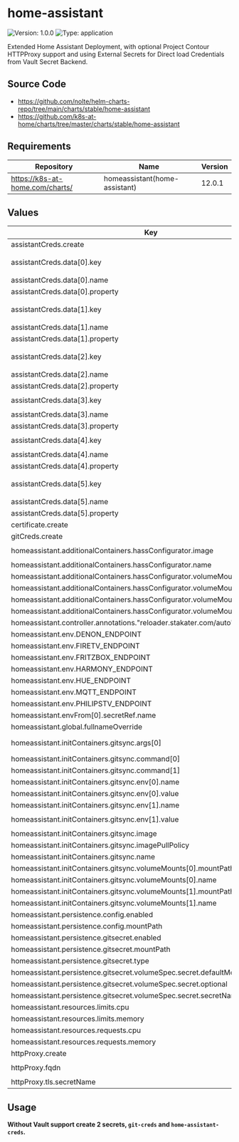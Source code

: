 

# home-assistant

![Version: 1.0.0](https://img.shields.io/badge/Version-1.0.0-informational?style=flat-square) ![Type: application](https://img.shields.io/badge/Type-application-informational?style=flat-square)

Extended Home Assistant Deployment, with optional Project Contour HTTPProxy support
and using External Secrets for Direct load Credentials from Vault Secret Backend.

## Source Code

* <https://github.com/nolte/helm-charts-repo/tree/main/charts/stable/home-assistant>
* <https://github.com/k8s-at-home/charts/tree/master/charts/stable/home-assistant>

## Requirements

| Repository | Name | Version |
|------------|------|---------|
| https://k8s-at-home.com/charts/ | homeassistant(home-assistant) | 12.0.1 |

## Values

| Key | Type | Default | Description |
|-----|------|---------|-------------|
| assistantCreds.create | bool | `true` |  |
| assistantCreds.data[0].key | string | `"secrets-tf/data/third-party-services/google.com/projects/home-assistant"` |  |
| assistantCreds.data[0].name | string | `"GOOGLE_CLIENT_ID"` |  |
| assistantCreds.data[0].property | string | `"client_id"` |  |
| assistantCreds.data[1].key | string | `"secrets-tf/data/third-party-services/google.com/projects/home-assistant"` |  |
| assistantCreds.data[1].name | string | `"GOOGLE_CLIENT_SECRET"` |  |
| assistantCreds.data[1].property | string | `"client_secret"` |  |
| assistantCreds.data[2].key | string | `"secrets-tf/data/third-party-services/openweathermap.org/projects/home-assistant"` |  |
| assistantCreds.data[2].name | string | `"OPENWEATHERMAP_API_KEY"` |  |
| assistantCreds.data[2].property | string | `"token"` |  |
| assistantCreds.data[3].key | string | `"secrets-tf/data/services/router-fritz-box/users/admin"` |  |
| assistantCreds.data[3].name | string | `"FRITZBOX_USERNAME"` |  |
| assistantCreds.data[3].property | string | `"username"` |  |
| assistantCreds.data[4].key | string | `"secrets-tf/data/services/router-fritz-box/users/admin"` |  |
| assistantCreds.data[4].name | string | `"FRITZBOX_PASSWORD"` |  |
| assistantCreds.data[4].property | string | `"password"` |  |
| assistantCreds.data[5].key | string | `"secrets-tf/data/third-party-services/github.com/apitoken/home-assistant"` |  |
| assistantCreds.data[5].name | string | `"GITHUB_ACCESS_TOKEN"` |  |
| assistantCreds.data[5].property | string | `"token"` |  |
| certificate.create | bool | `false` |  |
| gitCreds.create | bool | `true` |  |
| homeassistant.additionalContainers.hassConfigurator.image | string | `"causticlab/hass-configurator-docker:latest"` |  |
| homeassistant.additionalContainers.hassConfigurator.name | string | `"hass-configurator"` |  |
| homeassistant.additionalContainers.hassConfigurator.volumeMounts[0].mountPath | string | `"/hass-config"` |  |
| homeassistant.additionalContainers.hassConfigurator.volumeMounts[0].name | string | `"config"` |  |
| homeassistant.additionalContainers.hassConfigurator.volumeMounts[1].mountPath | string | `"/root/.ssh"` |  |
| homeassistant.additionalContainers.hassConfigurator.volumeMounts[1].name | string | `"gitsecret"` |  |
| homeassistant.controller.annotations."reloader.stakater.com/auto" | string | `"true"` |  |
| homeassistant.env.DENON_ENDPOINT | string | `"192.168.0.27"` |  |
| homeassistant.env.FIRETV_ENDPOINT | string | `"192.168.0.20"` |  |
| homeassistant.env.FRITZBOX_ENDPOINT | string | `"192.168.0.1"` |  |
| homeassistant.env.HARMONY_ENDPOINT | string | `"192.168.0.32"` |  |
| homeassistant.env.HUE_ENDPOINT | string | `"192.168.0.17"` |  |
| homeassistant.env.MQTT_ENDPOINT | string | `"mosquitto.mosquitto.svc"` |  |
| homeassistant.env.PHILIPSTV_ENDPOINT | string | `"192.168.0.24"` |  |
| homeassistant.envFrom[0].secretRef.name | string | `"home-assistant-creds"` |  |
| homeassistant.global.fullnameOverride | string | `"home-assistant"` |  |
| homeassistant.initContainers.gitsync.args[0] | string | `"set -e; if [ -d \"/config/.git\" ]; then git -C \"/config\" pull || true; else if [ \"$(ls -A /config)\" ]; then git clone --branch ${GIT_BRANCH} --depth 2 \"${GIT_REPO}\" /tmp/repo; cp -rf /tmp/repo/.git \"/config\"; cd \"/config\"; git checkout -f; else git clone --branch ${GIT_BRANCH} --depth 2 \"${GIT_REPO}\" \"/config\"; fi; fi; if [ -f \"/root/.ssh/git-crypt-key\" ]; then cd /config; git-crypt unlock \"/root/.ssh/git-crypt-key\"; fi;"` |  |
| homeassistant.initContainers.gitsync.command[0] | string | `"/bin/sh"` |  |
| homeassistant.initContainers.gitsync.command[1] | string | `"-c"` |  |
| homeassistant.initContainers.gitsync.env[0].name | string | `"GIT_BRANCH"` |  |
| homeassistant.initContainers.gitsync.env[0].value | string | `"feature/minimized-config"` |  |
| homeassistant.initContainers.gitsync.env[1].name | string | `"GIT_REPO"` |  |
| homeassistant.initContainers.gitsync.env[1].value | string | `"git@github.com:nolte/home-assistant-config.git"` |  |
| homeassistant.initContainers.gitsync.image | string | `"k8sathome/git-crypt:2020.11.15"` |  |
| homeassistant.initContainers.gitsync.imagePullPolicy | string | `"IfNotPresent"` |  |
| homeassistant.initContainers.gitsync.name | string | `"git-sync"` |  |
| homeassistant.initContainers.gitsync.volumeMounts[0].mountPath | string | `"/config"` |  |
| homeassistant.initContainers.gitsync.volumeMounts[0].name | string | `"config"` |  |
| homeassistant.initContainers.gitsync.volumeMounts[1].mountPath | string | `"/root/.ssh"` |  |
| homeassistant.initContainers.gitsync.volumeMounts[1].name | string | `"gitsecret"` |  |
| homeassistant.persistence.config.enabled | bool | `true` |  |
| homeassistant.persistence.config.mountPath | string | `"/config"` |  |
| homeassistant.persistence.gitsecret.enabled | bool | `true` |  |
| homeassistant.persistence.gitsecret.mountPath | string | `"/root/.ssh"` |  |
| homeassistant.persistence.gitsecret.type | string | `"custom"` |  |
| homeassistant.persistence.gitsecret.volumeSpec.secret.defaultMode | int | `256` |  |
| homeassistant.persistence.gitsecret.volumeSpec.secret.optional | bool | `true` |  |
| homeassistant.persistence.gitsecret.volumeSpec.secret.secretName | string | `"git-creds"` |  |
| homeassistant.resources.limits.cpu | int | `2` |  |
| homeassistant.resources.limits.memory | string | `"2048Mi"` |  |
| homeassistant.resources.requests.cpu | int | `1` |  |
| homeassistant.resources.requests.memory | string | `"1024Mi"` |  |
| httpProxy.create | bool | `false` |  |
| httpProxy.fqdn | string | `"home-assistant.smart-home.k8sservices.local"` |  |
| httpProxy.tls.secretName | string | `"cert-manager/wildcard-duckdns-org-tls"` |  |

## Usage

**Without Vault support create 2 secrets, `git-creds` and `home-assistant-creds`.**

```sh

```

